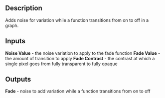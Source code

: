 ## Description
Adds noise for variation while a function transitions from on to off in a graph.

## Inputs
**Noise Value** - the noise variation to apply to the fade function
**Fade Value** - the amount of transition to apply
**Fade Contrast** - the contrast at which a single pixel goes from fully transparent to fully opaque

## Outputs
**Fade** - noise to add variation while a function transitions from on to off